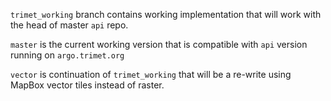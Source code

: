 `trimet_working` branch contains working implementation that will work with
the head of master `api` repo.

`master` is the current working version that is compatible with `api` version
running on `argo.trimet.org`

`vector` is continuation of `trimet_working` that will be a re-write
using MapBox vector tiles instead of raster.